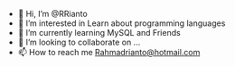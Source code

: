 - 👋 Hi, I’m @RRianto
- 👀 I’m interested in Learn about programming languages
- 🌱 I’m currently learning MySQL and Friends
- 💞️ I’m looking to collaborate on ...
- 📫 How to reach me Rahmadrianto@hotmail.com

<!---
RRianto/RRianto is a ✨ special ✨ repository because its `README.md` (this file) appears on your GitHub profile.
You can click the Preview link to take a look at your changes.
--->
